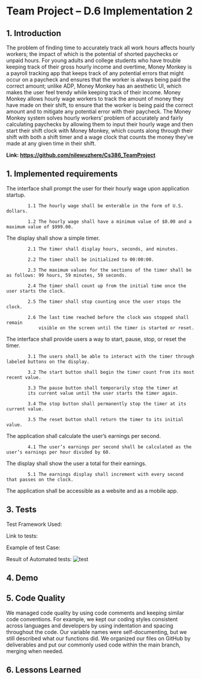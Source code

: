 
# **Team Project – D.6 Implementation 2**

## **1. Introduction**
  The problem of finding time to accurately track all work hours affects hourly workers; the impact of which is the potential of shorted paychecks or unpaid hours. For young adults and college students who have trouble keeping track of their gross hourly income and overtime, Money Monkey is a payroll tracking app that keeps track of any potential errors that might occur on a paycheck and ensures that the worker is always being paid the correct amount; unlike ADP, Money Monkey has an aesthetic UI, which makes the user feel trendy while keeping track of their income. Money Monkey allows hourly wage workers to track the amount of money they have made on their shift, to ensure that the worker is being paid the correct amount and to mitigate any potential error with their paycheck. 
The Money Monkey system solves hourly workers’ problem of accurately and fairly calculating paychecks by allowing them to input their hourly wage and then start their shift clock with Money Monkey, which counts along through their shift with both a shift timer and a wage clock that counts the money they’ve made at any given time in their shift. 

**Link: https://github.com/nilewuzhere/Cs386_TeamProject**


## **1. Implemented requirements**

The interface shall prompt the user for their hourly wage upon application startup.

          	1.1 The hourly wage shall be enterable in the form of U.S. dollars.
            
          	1.2 The hourly wage shall have a minimum value of $0.00 and a maximum value of $999.00.
            
The display shall show a simple timer.

          	2.1 The timer shall display hours, seconds, and minutes.
            
          	2.2 The timer shall be initialized to 00:00:00.
            
          	2.3 The maximum values for the sections of the timer shall be as follows: 99 hours, 59 minutes, 59 seconds.
            
          	2.4 The timer shall count up from the initial time once the user starts the clock.
            
          	2.5 The timer shall stop counting once the user stops the clock.
            
          	2.6 The last time reached before the clock was stopped shall remain 
                visible on the screen until the timer is started or reset.
            
The interface shall provide users a way to start, pause, stop, or reset the timer.

          	3.1 The users shall be able to interact with the timer through labeled buttons on the display.
            
          	3.2 The start button shall begin the timer count from its most recent value.
            
          	3.3 The pause button shall temporarily stop the timer at 
            its current value until the user starts the timer again.
            
          	3.4 The stop button shall permanently stop the timer at its current value.
            
          	3.5 The reset button shall return the timer to its initial value.
            
The application shall calculate the user’s earnings per second.

          	4.1 The user’s earnings per second shall be calculated as the user’s earnings per hour divided by 60.
            
The display shall show the user a total for their earnings.

          	5.1 The earnings display shall increment with every second that passes on the clock.
            
The application shall be accessible as a website and as a mobile app.

## **3. Tests**

Test Framework Used:

Link to tests:

Example of test Case:

Result of Automated tests:
 ![test](https://i.ibb.co/0JBjFL5/image.png)


## **4. Demo**

## **5. Code Quality**

We managed code quality by using code comments and keeping similar code conventions. For example, we kept our coding styles consistent across languages and developers by using indentation and spacing throughout the code. Our variable names were self-documenting, but we still described what our functions did. We organized our files on GitHub by deliverables and put our commonly used code within the main branch, merging when needed.

## **6. Lessons Learned**
